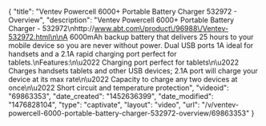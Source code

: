 {
    "title": "Ventev Powercell 6000+ Portable Battery Charger 532972 - Overview",
    "description": "Ventev Powercell 6000+ Portable Battery Charger - 532972\nhttp:\/\/www.abt.com\/product\/96988\/Ventev-532972.html\n\nA 6000mAh backup battery that delivers 25 hours to your mobile device so you are never without power. Dual USB ports 1A ideal for handsets and a 2.1A rapid charging port perfect for tablets.\nFeatures:\n\u2022 Charging port perfect for tablets\n\u2022 Charges handsets tablets and other USB devices; 2.1A port will charge your device at its max rate\n\u2022 Capacity to charge any two devices at once\n\u2022 Short circuit and temperature protection",
    "videoid": "69863353",
    "date_created": "1452636399",
    "date_modified": "1476828104",
    "type": "captivate",
    "layout": "video",
    "url": "\/v\/ventev-powercell-6000-portable-battery-charger-532972-overview\/69863353"
}